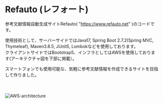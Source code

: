 # Refauto (レフォート)
参考文献情報自動生成サイトRefauto( "https://www.refauto.net" )のコードです。  

使用技術として、サーバーサイドではJava17, Spring Boot 2.7.2(Spring MVC, Thymeleaf), Maven3.8.5, JUnit5, Lombokなどを使用しております。  
クライアントサイドではBootstrap5、インフラとしてはAWSを使用しております(アーキテクチャ図を下部に掲載）。  

スマートフォンでも使用可能な、気軽に参考文献情報を作成できるサイトを目指して作りました。    
<br><br><br>
![AWS-architecture](https://user-images.githubusercontent.com/96587138/196066080-9f70fcf9-bba9-4879-b5ab-4a0e1114de82.png)
